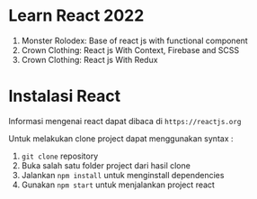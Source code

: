 # Learn React 2022

1. Monster Rolodex: Base of react js with functional component
2. Crown Clothing: React js With Context, Firebase and SCSS
3. Crown Clothing: React js With Redux

# Instalasi React
Informasi mengenai react dapat dibaca di `https://reactjs.org`

Untuk melakukan clone project dapat menggunakan syntax :
1. `git clone` repository
2. Buka salah satu folder project dari hasil clone
3. Jalankan `npm install` untuk menginstall dependencies
4. Gunakan `npm start` untuk menjalankan project react
